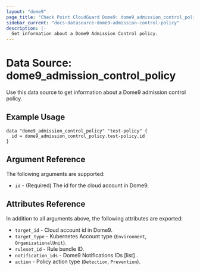 ```yaml
---
layout: "dome9"
page_title: "Check Point CloudGuard Dome9: dome9_admission_control_policy"
sidebar_current: "docs-datasource-dome9-admission-control-policy"
description: |-
  Get information about a Dome9 Admission Control policy.
---
```


# Data Source: dome9_admission_control_policy

Use this data source to get information about a Dome9 admission control policy.

## Example Usage

```hcl
data "dome9_admission_control_policy" "test-policy" {
  id = dome9_admission_control_policy.test-policy.id
}
```

## Argument Reference

The following arguments are supported:

* `id` - (Required) The id for the cloud account in Dome9. 

## Attributes Reference

In addition to all arguments above, the following attributes are exported:

* `target_id` - Cloud account id in Dome9.
* `target_type` - Kubernetes Account type (`Environment`, `OrganizationalUnit`).
* `ruleset_id` - Rule bundle ID.
* `notification_ids` - Dome9 Notifications IDs [list] .
* `action` - Policy action type (`Detection`, `Prevention`).